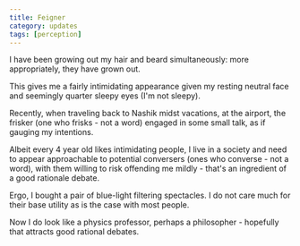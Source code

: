 ```yaml
---
title: Feigner
category: updates
tags: [perception]
---
```


I have been growing out my hair and beard simultaneously: more
appropriately, they have grown out.

This gives me a fairly intimidating appearance given my resting neutral
face and seemingly quarter sleepy eyes (I'm not sleepy).

Recently, when traveling back to Nashik midst vacations, at the
airport, the frisker (one who frisks - not a word) engaged in some
small talk, as if gauging my intentions.

Albeit every 4 year old likes intimidating people, I live in a society and need to appear approachable to potential conversers (ones who converse - not a word), with them willing to risk offending me mildly - that's an
ingredient of a good rationale debate.

Ergo, I bought a pair of blue-light filtering spectacles. I do not
care much for their base utility as is the case with most people.

Now I do look like a physics professor, perhaps a philosopher - hopefully that attracts good rational debates. 
